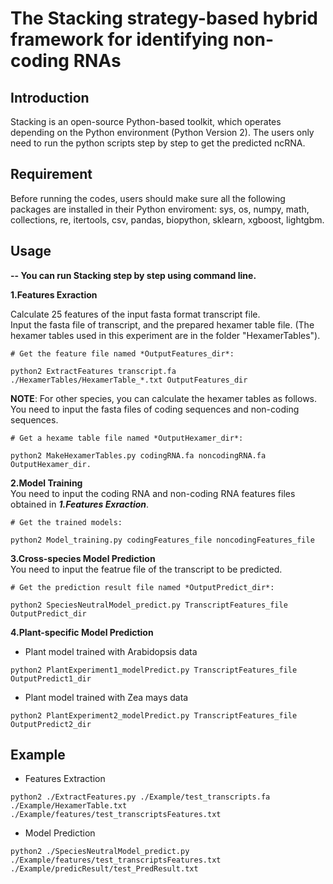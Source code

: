 # The Stacking strategy-based hybrid framework for identifying non-coding RNAs
## Introduction
Stacking is an open-source Python-based toolkit, which operates depending on the Python environment (Python Version 2). The users only need to run the python scripts step by step to get the predicted ncRNA. 
## Requirement
Before running the codes, users should make sure all the following packages are installed in their Python enviroment: sys, os, numpy, math, collections, re, itertools, csv, pandas, biopython, sklearn, xgboost, lightgbm. 
## Usage
**-- You can run Stacking step by step using command line.**  

**1.Features Exraction**  

Calculate 25 features of the input fasta format transcript file.  
Input the fasta file of transcript, and the prepared hexamer table file. (The hexamer tables used in this experiment are in the folder "HexamerTables").
```
# Get the feature file named *OutputFeatures_dir*:

python2 ExtractFeatures transcript.fa ./HexamerTables/HexamerTable_*.txt OutputFeatures_dir
```
**NOTE**: For other species, you can calculate the hexamer tables as follows.
You need to input the fasta files of coding sequences and non-coding sequences.
```
# Get a hexame table file named *OutputHexamer_dir*:

python2 MakeHexamerTables.py codingRNA.fa noncodingRNA.fa OutputHexamer_dir.
```

**2.Model Training**  
You need to input the coding RNA and non-coding RNA features files obtained in ***1.Features Exraction***.
```
# Get the trained models:

python2 Model_training.py codingFeatures_file noncodingFeatures_file
```
**3.Cross-species Model Prediction**  
You need to input the featrue file of the transcript to be predicted.
```
# Get the prediction result file named *OutputPredict_dir*:

python2 SpeciesNeutralModel_predict.py TranscriptFeatures_file OutputPredict_dir
```
**4.Plant-specific Model Prediction**  

+ Plant model trained with Arabidopsis data

```
python2 PlantExperiment1_modelPredict.py TranscriptFeatures_file OutputPredict1_dir
```
+ Plant model trained with Zea mays data

```
python2 PlantExperiment2_modelPredict.py TranscriptFeatures_file OutputPredict2_dir
```  

## Example
+ Features Extraction
```
python2 ./ExtractFeatures.py ./Example/test_transcripts.fa ./Example/HexamerTable.txt ./Example/features/test_transcriptsFeatures.txt
```
+ Model Prediction
```
python2 ./SpeciesNeutralModel_predict.py ./Example/features/test_transcriptsFeatures.txt ./Example/predicResult/test_PredResult.txt
```

